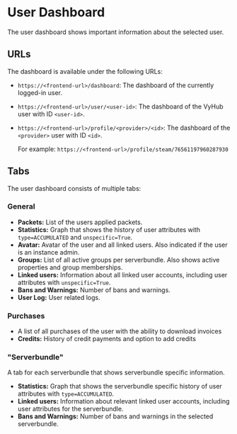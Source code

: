 # User Dashboard

The user dashboard shows important information about the selected user.

## URLs

The dashboard is available under the following URLs:

- `https://<frontend-url>/dashboard`: The dashboard of the currently logged-in user.
- `https://<frontend-url>/user/<user-id>`: The dashboard of the VyHub user with ID `<user-id>`.
- `https://<frontend-url>/profile/<provider>/<id>`: The dashboard of the `<provider>` user with ID `<id>`. 

    For example: `https://<frontend-url>/profile/steam/76561197960287930`

## Tabs
The user dashboard consists of multiple tabs:

### General

- **Packets:** List of the users applied packets.
- **Statistics:** Graph that shows the history of user attributes with `type=ACCUMULATED` and `unspecific=True`.
- **Avatar:** Avatar of the user and all linked users. Also indicated if the user is an instance admin.
- **Groups:** List of all active groups per serverbundle. Also shows active properties and group memberships.
- **Linked users:** Information about all linked user accounts, including user attributes with `unspecific=True`.
- **Bans and Warnings:** Number of bans and warnings.
- **User Log:** User related logs.

### Purchases

- A list of all purchases of the user with the ability to download invoices
- **Credits:** History of credit payments and option to add credits

### "Serverbundle"

A tab for each serverbundle that shows serverbundle specific information.

- **Statistics:** Graph that shows the serverbundle specific history of user attributes with `type=ACCUMULATED`.
- **Linked users:** Information about relevant linked user accounts, including user attributes for the serverbundle.
- **Bans and Warnings:** Number of bans and warnings in the selected serverbundle.
